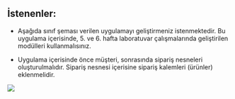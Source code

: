 ## İstenenler:

* Aşağıda sınıf şeması verilen uygulamayı geliştirmeniz istenmektedir. Bu uygulama içerisinde, 5. ve 6. hafta laboratuvar çalışmalarında geliştirilen modülleri kullanmalısınız. 

* Uygulama içerisinde önce müşteri, sonrasında sipariş nesneleri oluşturulmalıdır. Sipariş nesnesi içerisine sipariş kalemleri (ürünler) eklenmelidir. 


![](https://github.com/celalceken/NesneYonelimliAnalizVeTasarimDersiUygulamalari/blob/master/Sekiller/07/LaboratuvarUygulamasi7.png)
